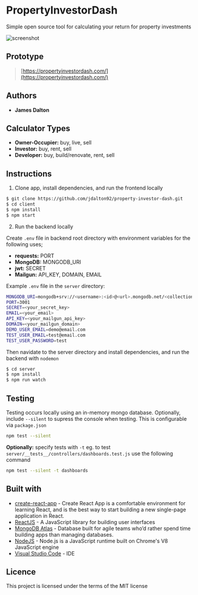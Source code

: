 # **PropertyInvestorDash**

Simple open source tool for calculating your return for property investments

![screenshot](https://i.imgur.com/nJQBojs.png)

## Prototype

> [https://propertyinvestordash.com/](https://propertyinvestordash.com/)

## Authors

- **James Dalton**

## Calculator Types

- **Owner-Occupier:** buy, live, sell
- **Investor:** buy, rent, sell
- **Developer:** buy, build/renovate, rent, sell

## Instructions

1. Clone app, install dependencies, and run the frontend locally

```sh
$ git clone https://github.com/jdalton92/property-investor-dash.git
$ cd client
$ npm install
$ npm start
```

2. Run the backend locally

Create `.env` file in backend root directory with environment variables for the following uses;

- **requests:** PORT
- **MongoDB:** MONGODB_URI
- **jwt:** SECRET
- **Mailgun:** API_KEY, DOMAIN, EMAIL

Example `.env` file in the `server` directory:

```sh
MONGODB_URI=mongodb+srv://<username>:<id>@<url>.mongodb.net/<collection-name>
PORT=3001
SECRET=<your_secret_key>
EMAIL=<your_email>
API_KEY=<your_mailgun_api_key>
DOMAIN=<your_mailgun_domain>
DEMO_USER_EMAIL=demo@email.com
TEST_USER_EMAIL=test@email.com
TEST_USER_PASSWORD=test
```

Then navidate to the server directory and install dependencies, and run the backend with `nodemon`

```sh
$ cd server
$ npm install
$ npm run watch
```

## Testing

Testing occurs locally using an in-memory mongo database. Optionally, include `--silent` to supress the console when testing. This is configurable via `package.json`

```sh
npm test --silent
```

**Optionally:** specify tests with `-t` eg. to test `server/__tests__/controllers/dashboards.test.js` use the following command

```sh
npm test --silent -t dashboards
```

## Built with

- [create-react-app](https://github.com/facebook/create-react-app) - Create React App is a comfortable environment for learning React, and is the best way to start building a new single-page application in React.
- [ReactJS](https://reactjs.org/) - A JavaScript library for building user interfaces
- [MongoDB Atlas](https://www.mongodb.com/cloud/atlas) - Database built for agile teams who’d rather spend time building apps than managing databases.
- [NodeJS](https://nodejs.org/en/) - Node.js is a JavaScript runtime built on Chrome's V8 JavaScript engine
- [Visual Studio Code](https://code.visualstudio.com/) - IDE

## Licence

This project is licensed under the terms of the MIT license
